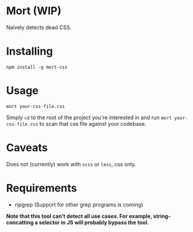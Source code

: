 # Mort (WIP)

Naively detects dead CSS.

# Installing

```
npm install -g mort-css
```

# Usage

```
mort your-css-file.css
```

Simply `cd` to the root of the project you're interested in and run `mort your-css-file.css` to scan that css file against your codebase.

# Caveats

Does not (currently) work with `scss` or `less`, css only.

# Requirements

- ripgrep
(Support for other grep programs is coming)

**Note that this tool can't detect all use cases. For example, string-concatting a selector in JS will probably bypass the tool.**
